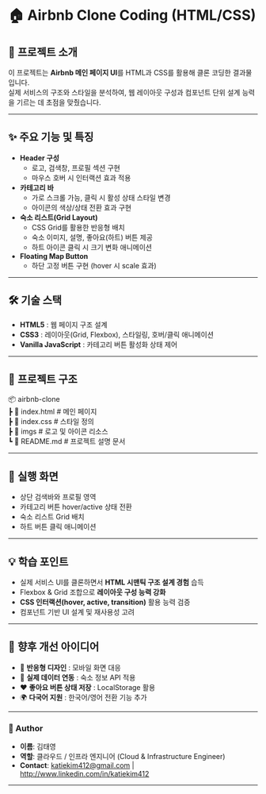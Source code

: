 # 🏠 Airbnb Clone Coding (HTML/CSS)

## 📌 프로젝트 소개
이 프로젝트는 **Airbnb 메인 페이지 UI**를 HTML과 CSS를 활용해 클론 코딩한 결과물입니다.  
실제 서비스의 구조와 스타일을 분석하여, 웹 레이아웃 구성과 컴포넌트 단위 설계 능력을 기르는 데 초점을 맞췄습니다.  

---

## ✨ 주요 기능 및 특징
- **Header 구성**  
  - 로고, 검색창, 프로필 섹션 구현  
  - 마우스 호버 시 인터랙션 효과 적용  
- **카테고리 바**  
  - 가로 스크롤 가능, 클릭 시 활성 상태 스타일 변경  
  - 아이콘의 색상/상태 전환 효과 구현  
- **숙소 리스트(Grid Layout)**  
  - CSS Grid를 활용한 반응형 배치  
  - 숙소 이미지, 설명, 좋아요(하트) 버튼 제공  
  - 하트 아이콘 클릭 시 크기 변화 애니메이션  
- **Floating Map Button**  
  - 하단 고정 버튼 구현 (hover 시 scale 효과)  

---

## 🛠 기술 스택
- **HTML5** : 웹 페이지 구조 설계  
- **CSS3** : 레이아웃(Grid, Flexbox), 스타일링, 호버/클릭 애니메이션  
- **Vanilla JavaScript** : 카테고리 버튼 활성화 상태 제어  

---

## 📂 프로젝트 구조  
📦 airbnb-clone  
┣ 📜 index.html # 메인 페이지  
┣ 📜 index.css # 스타일 정의  
┣ 📂 imgs # 로고 및 아이콘 리소스  
┗ 📜 README.md # 프로젝트 설명 문서  

---

## 📸 실행 화면
- 상단 검색바와 프로필 영역  
- 카테고리 버튼 hover/active 상태 전환  
- 숙소 리스트 Grid 배치  
- 하트 버튼 클릭 애니메이션  

---

## 💡 학습 포인트
- 실제 서비스 UI를 클론하면서 **HTML 시맨틱 구조 설계 경험** 습득  
- Flexbox & Grid 조합으로 **레이아웃 구성 능력 강화**  
- **CSS 인터랙션(hover, active, transition)** 활용 능력 검증  
- 컴포넌트 기반 UI 설계 및 재사용성 고려  

---

## 📌 향후 개선 아이디어
- 📱 **반응형 디자인** : 모바일 화면 대응  
- 🔎 **실제 데이터 연동** : 숙소 정보 API 적용  
- ❤️ **좋아요 버튼 상태 저장** : LocalStorage 활용  
- 🌍 **다국어 지원** : 한국어/영어 전환 기능 추가  

---

### 👤 Author
- **이름**: 김태영
- **역할**: 클라우드 / 인프라 엔지니어 (Cloud & Infrastructure Engineer)
- **Contact**: katiekim412@gmail.com | http://www.linkedin.com/in/katiekim412

---

